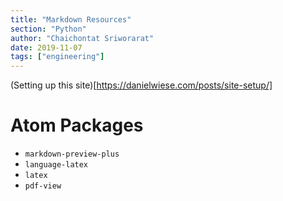 ```yaml
---
title: "Markdown Resources"
section: "Python"
author: "Chaichontat Sriworarat"
date: 2019-11-07
tags: ["engineering"]
---
```


(Setting up this site)[https://danielwiese.com/posts/site-setup/]

# Atom Packages

* `markdown-preview-plus`
* `language-latex`
* `latex`
* `pdf-view` 
